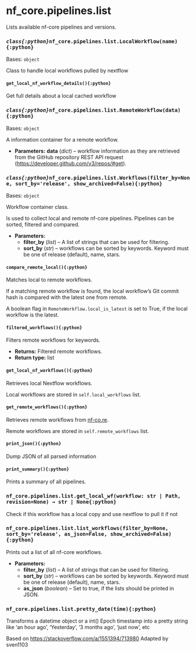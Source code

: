 # nf_core.pipelines.list

Lists available nf-core pipelines and versions.

### _`class{:python}`_`nf_core.pipelines.list.LocalWorkflow(name){:python}`

Bases: `object`

Class to handle local workflows pulled by nextflow

#### `get_local_nf_workflow_details(){:python}`

Get full details about a local cached workflow

### _`class{:python}`_`nf_core.pipelines.list.RemoteWorkflow(data){:python}`

Bases: `object`

A information container for a remote workflow.

- **Parameters:**
  **data** (_dict_) – workflow information as they are retrieved from the GitHub repository REST API request
  (<https://developer.github.com/v3/repos/#get>).

### _`class{:python}`_`nf_core.pipelines.list.Workflows(filter_by=None, sort_by='release', show_archived=False){:python}`

Bases: `object`

Workflow container class.

Is used to collect local and remote nf-core pipelines. Pipelines
can be sorted, filtered and compared.

- **Parameters:**
  - **filter_by** (_list_) – A list of strings that can be used for filtering.
  - **sort_by** (_str_) – workflows can be sorted by keywords. Keyword must be one of
    release (default), name, stars.

#### `compare_remote_local(){:python}`

Matches local to remote workflows.

If a matching remote workflow is found, the local workflow’s Git commit hash is compared
with the latest one from remote.

A boolean flag in `RemoteWorkflow.local_is_latest` is set to True, if the local workflow
is the latest.

#### `filtered_workflows(){:python}`

Filters remote workflows for keywords.

- **Returns:**
  Filtered remote workflows.
- **Return type:**
  list

#### `get_local_nf_workflows(){:python}`

Retrieves local Nextflow workflows.

Local workflows are stored in `self.local_workflows` list.

#### `get_remote_workflows(){:python}`

Retrieves remote workflows from [nf-co.re](https://nf-co.re).

Remote workflows are stored in `self.remote_workflows` list.

#### `print_json(){:python}`

Dump JSON of all parsed information

#### `print_summary(){:python}`

Prints a summary of all pipelines.

### `nf_core.pipelines.list.get_local_wf(workflow: str | Path, revision=None) → str | None{:python}`

Check if this workflow has a local copy and use nextflow to pull it if not

### `nf_core.pipelines.list.list_workflows(filter_by=None, sort_by='release', as_json=False, show_archived=False){:python}`

Prints out a list of all nf-core workflows.

- **Parameters:**
  - **filter_by** (_list_) – A list of strings that can be used for filtering.
  - **sort_by** (_str_) – workflows can be sorted by keywords. Keyword must be one of
    release (default), name, stars.
  - **as_json** (_boolean_) – Set to true, if the lists should be printed in JSON.

### `nf_core.pipelines.list.pretty_date(time){:python}`

Transforms a datetime object or a int() Epoch timestamp into a
pretty string like ‘an hour ago’, ‘Yesterday’, ‘3 months ago’,
‘just now’, etc

Based on <https://stackoverflow.com/a/1551394/713980>
Adapted by sven1103
